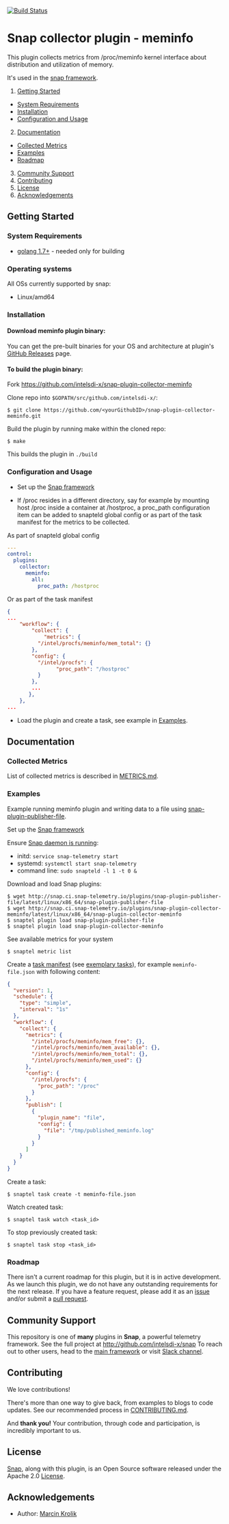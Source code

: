 [![Build Status](https://travis-ci.org/intelsdi-x/snap-plugin-collector-meminfo.svg?branch=master)](https://travis-ci.org/intelsdi-x/snap-plugin-collector-meminfo)

# Snap collector plugin - meminfo
This plugin collects metrics from /proc/meminfo kernel interface about distribution and utilization of memory.  

It's used in the [snap framework](http://github.com/intelsdi-x/snap).

1. [Getting Started](#getting-started)
  * [System Requirements](#system-requirements)
  * [Installation](#installation)
  * [Configuration and Usage](#configuration-and-usage)
2. [Documentation](#documentation)
  * [Collected Metrics](#collected-metrics)
  * [Examples](#examples)
  * [Roadmap](#roadmap)
3. [Community Support](#community-support)
4. [Contributing](#contributing)
5. [License](#license)
6. [Acknowledgements](#acknowledgements)

## Getting Started
### System Requirements
* [golang 1.7+](https://golang.org/dl/) - needed only for building

### Operating systems
All OSs currently supported by snap:
* Linux/amd64

### Installation
#### Download meminfo plugin binary:
You can get the pre-built binaries for your OS and architecture at plugin's [GitHub Releases](https://github.com/intelsdi-x/snap-plugin-collector-meminfo/releases) page.

#### To build the plugin binary:
Fork https://github.com/intelsdi-x/snap-plugin-collector-meminfo

Clone repo into `$GOPATH/src/github.com/intelsdi-x/`:

```
$ git clone https://github.com/<yourGithubID>/snap-plugin-collector-meminfo.git
```

Build the plugin by running make within the cloned repo:
```
$ make
```
This builds the plugin in `./build`

### Configuration and Usage
* Set up the [Snap framework](https://github.com/intelsdi-x/snap/blob/master/README.md#getting-started)

* If /proc resides in a different directory, say for example by mounting host /proc inside a container at /hostproc, a proc_path configuration item can be added to snapteld global config or as part of the task manifest for the metrics to be collected.

As part of snapteld global config

```yaml
---
control:
  plugins:
    collector:
      meminfo:
        all:
          proc_path: /hostproc
```

Or as part of the task manifest

```json
{
...
    "workflow": {
        "collect": {
            "metrics": {
	      "/intel/procfs/meminfo/mem_total": {}
	    },
	    "config": {
	      "/intel/procfs": {
                "proc_path": "/hostproc"
	      }
	    },
	    ...
       },
    },
...
```

* Load the plugin and create a task, see example in [Examples](https://github.com/intelsdi-x/snap-plugin-collector-meminfo/blob/master/README.md#examples).

## Documentation

### Collected Metrics
List of collected metrics is described in [METRICS.md](https://github.com/intelsdi-x/snap-plugin-collector-meminfo/blob/master/METRICS.md).

### Examples
Example running meminfo plugin and writing data to a file using [snap-plugin-publisher-file](https://github.com/intelsdi-x/snap-plugin-publisher-file).

Set up the [Snap framework](https://github.com/intelsdi-x/snap/blob/master/README.md#getting-started)

Ensure [Snap daemon is running](https://github.com/intelsdi-x/snap#running-snap):
* initd: `service snap-telemetry start`
* systemd: `systemctl start snap-telemetry`
* command line: `sudo snapteld -l 1 -t 0 &`


Download and load Snap plugins:
```
$ wget http://snap.ci.snap-telemetry.io/plugins/snap-plugin-publisher-file/latest/linux/x86_64/snap-plugin-publisher-file
$ wget http://snap.ci.snap-telemetry.io/plugins/snap-plugin-collector-meminfo/latest/linux/x86_64/snap-plugin-collector-meminfo
$ snaptel plugin load snap-plugin-publisher-file
$ snaptel plugin load snap-plugin-collector-meminfo
```

See available metrics for your system
```
$ snaptel metric list
```

Create a [task manifest](https://github.com/intelsdi-x/snap/blob/master/docs/TASKS.md) (see [exemplary tasks](examples/tasks/)),
for example `meminfo-file.json` with following content:
```json
{
  "version": 1,
  "schedule": {
    "type": "simple",
    "interval": "1s"
  },
  "workflow": {
    "collect": {
      "metrics": {
        "/intel/procfs/meminfo/mem_free": {},
        "/intel/procfs/meminfo/mem_available": {},
        "/intel/procfs/meminfo/mem_total": {},
        "/intel/procfs/meminfo/mem_used": {}
      },
      "config": {
        "/intel/procfs": {
          "proc_path": "/proc"
        }
      },
      "publish": [
        {
          "plugin_name": "file",
          "config": {
            "file": "/tmp/published_meminfo.log"
          }
        }
      ]
    }
  }
}
```

Create a task:
```
$ snaptel task create -t meminfo-file.json
```

Watch created task:
```
$ snaptel task watch <task_id>
```

To stop previously created task:
```
$ snaptel task stop <task_id>
```

### Roadmap
There isn't a current roadmap for this plugin, but it is in active development. As we launch this plugin, we do not have any outstanding requirements for the next release. If you have a feature request, please add it as an [issue](https://github.com/intelsdi-x/snap-plugin-collector-meminfo/issues/new) and/or submit a [pull request](https://github.com/intelsdi-x/snap-plugin-collector-meminfo/pulls).

## Community Support
This repository is one of **many** plugins in **Snap**, a powerful telemetry framework. See the full project at http://github.com/intelsdi-x/snap To reach out to other users, head to the [main framework](https://github.com/intelsdi-x/snap#community-support) or visit [Slack channel](http://slack.snap-telemetry.io).

## Contributing
We love contributions!

There's more than one way to give back, from examples to blogs to code updates. See our recommended process in [CONTRIBUTING.md](CONTRIBUTING.md).

And **thank you!** Your contribution, through code and participation, is incredibly important to us.

## License
[Snap](http://github.com:intelsdi-x/snap), along with this plugin, is an Open Source software released under the Apache 2.0 [License](LICENSE).

## Acknowledgements
* Author: [Marcin Krolik](https://github.com/marcin-krolik/)

